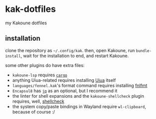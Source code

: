 # kak-dotfiles

my Kakoune dotfiles

## installation

clone the repository as `~/.config/kak`. then, open Kakoune, run `bundle-install`, wait for the installation to end, and restart Kakoune.

some other plugins do have extra files:

- `kakoune-lsp` requires [`cargo`](https://www.rust-lang.org/learn/get-started)
- anything Uiua-related requires installing [Uiua](https://uiua.org) itself
- `languages/fennel.kak`'s format command requires installing [fnlfmt](https://git.sr.ht/~technomancy/fnlfmt)
- `Encapsul8` has [`jq`](https://github.com/jqlang/jq) as an optional, but I recommend it
- the linter for shell expansions and the `kakoune-shellcheck` plugin requires, well, [shellcheck](https://www.shellcheck.net/)
- the system copy/paste bindings in Wayland require `wl-clipboard`, because of course :/
